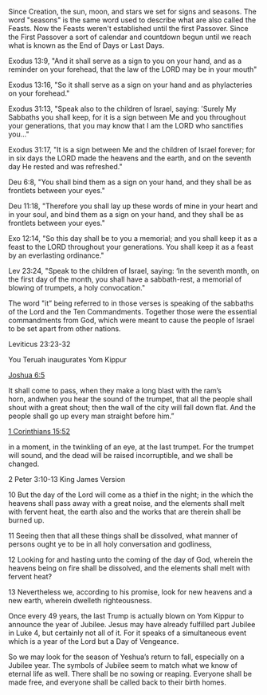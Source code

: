 

Since Creation, the sun, moon, and stars we set for signs and seasons. The word "seasons" is the same word used to describe what are also called the Feasts. Now the Feasts weren't established until the first Passover. Since the First Passover a sort of calendar and countdown begun until we reach what is known as the End of Days or Last Days.


Exodus 13:9, "And it shall serve as a sign to you on your hand, and as a reminder on your forehead, that the law of the LORD may be in your mouth"

Exodus 13:16, "So it shall serve as a sign on your hand and as phylacteries on your forehead."

Exodus 31:13, "Speak also to the children of Israel, saying: 'Surely My Sabbaths you shall keep, for it is a sign between Me and you throughout your generations, that you may know that I am the LORD who sanctifies you..."

Exodus 31:17, "It is a sign between Me and the children of Israel forever; for in six days the LORD made the heavens and the earth, and on the seventh day He rested and was refreshed."

Deu 6:8, "You shall bind them as a sign on your hand, and they shall be as frontlets between your eyes."

Deu 11:18, "Therefore you shall lay up these words of mine in your heart and in your soul, and bind them as a sign on your hand, and they shall be as frontlets between your eyes."

Exo 12:14, "So this day shall be to you a memorial; and you shall keep it as a feast to the LORD throughout your generations. You shall keep it as a feast by an everlasting ordinance."

Lev 23:24, "Speak to the children of Israel, saying: ‘In the seventh month, on the first day of the month, you shall have a sabbath-rest, a memorial of blowing of trumpets, a holy convocation."

The word "it” being referred to in those verses is speaking of the sabbaths of the Lord and the Ten Commandments. Together those were the essential commandments from God, which were meant to cause the people of Israel to be set apart from other nations. 

Leviticus 23:23-32

You Teruah inaugurates Yom Kippur

[Joshua 6:5](https://www.biblegateway.com/passage/?search=Joshua%206:5&version=NKJV)

It shall come to pass, when they make a long blast with the ram’s horn, andwhen you hear the sound of the trumpet, that all the people shall shout with a great shout; then the wall of the city will fall down flat. And the people shall go up every man straight before him.”

[1 Corinthians 15:52](https://www.biblegateway.com/passage/?search=1%20Corinthians%2015:52&version=NKJV)

in a moment, in the twinkling of an eye, at the last trumpet. For the trumpet will sound, and the dead will be raised incorruptible, and we shall be changed.

2 Peter 3:10-13
King James Version

10 But the day of the Lord will come as a thief in the night; in the which the heavens shall pass away with a great noise, and the elements shall melt with fervent heat, the earth also and the works that are therein shall be burned up.

11 Seeing then that all these things shall be dissolved, what manner of persons ought ye to be in all holy conversation and godliness,

12 Looking for and hasting unto the coming of the day of God, wherein the heavens being on fire shall be dissolved, and the elements shall melt with fervent heat?

13 Nevertheless we, according to his promise, look for new heavens and a new earth, wherein dwelleth righteousness.

Once every 49 years, the last Trump is actually blown on Yom Kippur to announce the year of Jubilee. Jesus may have already fulfilled part Jubilee in Luke 4, but certainly not all of it. For it speaks of a simultaneous event which is a year of the Lord but a Day of Vengeance.

So we may look for the season of Yeshua’s return to fall, especially on a Jubilee year. The symbols of Jubilee seem to match what we know of eternal life as well. There shall be no sowing or reaping. Everyone shall be made free, and everyone shall be called back to their birth homes.